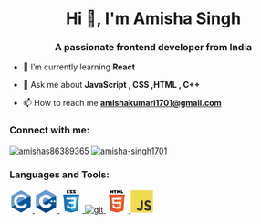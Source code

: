 

<h1 align="center">Hi 👋, I'm Amisha Singh</h1>
<h3 align="center">A passionate frontend developer from India</h3>

<!--<p align="left"> <img src="https://komarev.com/ghpvc/?username=amisha1703&label=Profile%20views&color=0e75b6&style=flat" alt="amisha1703" /> </p>--->

- 🌱 I’m currently learning **React**

- 💬 Ask me about **JavaScript , CSS ,HTML , C++**

- 📫 How to reach me **amishakumari1701@gmail.com**

<h3 align="left">Connect with me:</h3>
<p align="left">
<a href="https://twitter.com/amishas86389365" target="blank"><img align="center" src="https://raw.githubusercontent.com/rahuldkjain/github-profile-readme-generator/master/src/images/icons/Social/twitter.svg" alt="amishas86389365" height="30" width="40" /></a>
<a href="https://linkedin.com/in/amisha-singh1701" target="blank"><img align="center" src="https://raw.githubusercontent.com/rahuldkjain/github-profile-readme-generator/master/src/images/icons/Social/linked-in-alt.svg" alt="amisha-singh1701" height="30" width="40" /></a>
</p>

<h3 align="left">Languages and Tools:</h3>
<p align="left"> <a href="https://www.cprogramming.com/" target="_blank" rel="noreferrer"> <img src="https://raw.githubusercontent.com/devicons/devicon/master/icons/c/c-original.svg" alt="c" width="40" height="40"/> </a> <a href="https://www.w3schools.com/cpp/" target="_blank" rel="noreferrer"> <img src="https://raw.githubusercontent.com/devicons/devicon/master/icons/cplusplus/cplusplus-original.svg" alt="cplusplus" width="40" height="40"/> </a> <a href="https://www.w3schools.com/css/" target="_blank" rel="noreferrer"> <img src="https://raw.githubusercontent.com/devicons/devicon/master/icons/css3/css3-original-wordmark.svg" alt="css3" width="40" height="40"/> </a> <a href="https://git-scm.com/" target="_blank" rel="noreferrer"> <img src="https://www.vectorlogo.zone/logos/git-scm/git-scm-icon.svg" alt="git" width="40" height="40"/> </a> <a href="https://www.w3.org/html/" target="_blank" rel="noreferrer"> <img src="https://raw.githubusercontent.com/devicons/devicon/master/icons/html5/html5-original-wordmark.svg" alt="html5" width="40" height="40"/> </a> <a href="https://developer.mozilla.org/en-US/docs/Web/JavaScript" target="_blank" rel="noreferrer"> <img src="https://raw.githubusercontent.com/devicons/devicon/master/icons/javascript/javascript-original.svg" alt="javascript" width="40" height="40"/> </a><!-- <a href="https://www.mysql.com/" target="_blank" rel="noreferrer"> <img src="https://raw.githubusercontent.com/devicons/devicon/master/icons/mysql/mysql-original-wordmark.svg" alt="mysql" width="40" height="40"/> </a> ---></p> 

<!--<p><img align="left" src="https://github-readme-stats.vercel.app/api/top-langs?username=amisha1703&show_icons=true&locale=en&layout=compact" alt="amisha1703" /></p>

<p>&nbsp;<img align="center" src="https://github-readme-stats.vercel.app/api?username=amisha1703&show_icons=true&locale=en" alt="amisha1703" /></p>

<p><img align="center" src="https://github-readme-streak-stats.herokuapp.com/?user=amisha1703&" alt="amisha1703" /></p> --->



